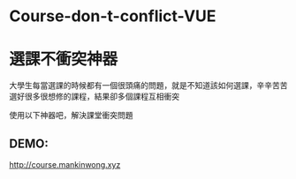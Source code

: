 # Course-don-t-conflict-VUE

#  選課不衝突神器

大學生每當選課的時候都有一個很頭痛的問題，就是不知道該如何選課，辛辛苦苦選好很多很想修的課程，結果卻多個課程互相衝突

使用以下神器吧，解決課堂衝突問題


## DEMO:  
http://course.mankinwong.xyz

